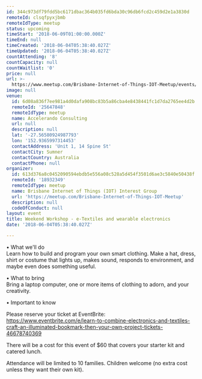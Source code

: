 ```yaml
---
id: 344c973df79fdd5bc6171dbac364b035fd6bda30c96db6fcd2c459d2e1a3830d
remoteId: clsqfpyxjbmb
remoteIdType: meetup
status: upcoming
timeStart: '2018-06-09T01:00:00.000Z'
timeEnd: null
timeCreated: '2018-06-04T05:38:40.027Z'
timeUpdated: '2018-06-04T05:38:40.027Z'
countAttending: '8'
countCapacity: null
countWaitlist: '0'
price: null
url: >-
  https://www.meetup.com/Brisbane-Internet-of-Things-IOT-Meetup/events/250153019/
image: null
venue:
  id: 6d08a836f7ee981a4d0dafa908bc83b5a86cba4e8438441fc1d7da2765ee4d2b
  remoteId: '25647848'
  remoteIdType: meetup
  name: Accelerando Consulting
  url: null
  description: null
  lat: '-27.56580924987793'
  lon: '152.9365997314453'
  contactAddress: 'Unit 1, 14 Spine St'
  contactCity: Sumner
  contactCountry: Australia
  contactPhone: null
organizer:
  id: 613d376a8c0452090594ebdb5e556a08c528a5d454f3501d6ae3c5840e50438f
  remoteId: '18932349'
  remoteIdType: meetup
  name: Brisbane Internet of Things (IOT) Interest Group
  url: 'https://meetup.com/Brisbane-Internet-of-Things-IOT-Meetup'
  description: null
  codeOfConduct: null
layout: event
title: Weekend Workshop - e-Textiles and wearable electronics
date: '2018-06-04T05:38:40.027Z'

---
```

<p>• What we'll do<br/>Learn how to build and program your own smart clothing. Make a hat, dress, shirt or costume that lights up, makes sound, responds to environment, and maybe even does something useful.</p> <p>• What to bring<br/>Bring a laptop computer, one or more items of clothing to adorn, and your creativity.</p> <p>• Important to know</p> <p>Please reserve your ticket at EventBrite: <a href="https://www.eventbrite.com/e/learn-to-combine-electronics-and-textiles-craft-an-illuminated-bookmark-then-your-own-project-tickets-46678740369" class="linkified">https://www.eventbrite.com/e/learn-to-combine-electronics-and-textiles-craft-an-illuminated-bookmark-then-your-own-project-tickets-46678740369</a></p> <p>There will be a cost for this event of $60 that covers your starter kit and<br/>catered lunch.</p> <p>Attendance will be limited to 10 families. Children welcome (no extra cost unless they want their own kit).</p>
